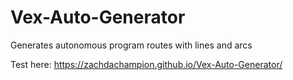 # Vex-Auto-Generator
Generates autonomous program routes with lines and arcs

Test here: https://zachdachampion.github.io/Vex-Auto-Generator/
